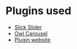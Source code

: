 # Plugins used
* [Slick Slider](https://kenwheeler.github.io/slick/)
* [Owl Carousel](https://owlcarousel2.github.io/OwlCarousel2/)
* [Plugin website](https://www.jqueryscript.net/)